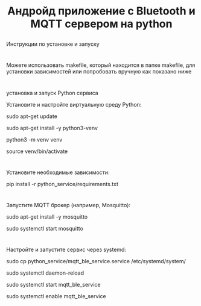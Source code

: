 # <p align="center"> Андройд приложение с Bluetooth и MQTT сервером на python </p>

Инструкции по установке и запуску

#
Можете использовать makefile, который находится в папке makefile, для установки зависимостей или попробовать вручную как показано ниже

#

установка и запуск Python сервиса

Установите и настройте виртуальную среду Python:

sudo apt-get update

sudo apt-get install -y python3-venv

python3 -m venv venv

source venv/bin/activate


#

Установите необходимые зависимости:

pip install -r python_service/requirements.txt


#


Запустите MQTT брокер (например, Mosquitto):

sudo apt-get install -y mosquitto

sudo systemctl start mosquitto



#

Настройте и запустите сервис через systemd:

sudo cp python_service/mqtt_ble_service.service /etc/systemd/system/

sudo systemctl daemon-reload

sudo systemctl start mqtt_ble_service

sudo systemctl enable mqtt_ble_service


